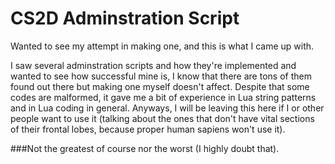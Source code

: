 # CS2D Adminstration Script

Wanted to see my attempt in making one, and this is what I came up with.

I saw several adminstration scripts and how they're implemented and wanted to see how successful mine is, I know that there are tons of them found out there but making one myself doesn't affect. Despite that some codes are malformed, it gave me a bit of experience in Lua string patterns and in Lua coding in general. Anyways, I will be leaving this here if I or other people want to use it (talking about the ones that don't have vital sections of their frontal lobes, because proper human sapiens won't use it).

###Not the greatest of course nor the worst (I highly doubt that).
